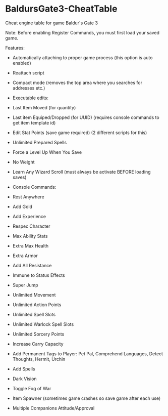 # BaldursGate3-CheatTable
Cheat engine table for game Baldur's Gate 3

Note: Before enabling Register Commands, you must first load your saved game.

Features:
- Automatically attaching to proper game process (this option is auto enabled)
- Reattach script
- Compact mode (removes the top area where you searches for addresses etc.)
- Executable edits:
 - Last Item Moved (for quantity)
 - Last item Equiped/Dropped (for UUID) (requires console commands to get item template id)
 - Edit Stat Points (save game required) (2 different scripts for this)
 - Unlimited Prepared Spells
 - Force a Level Up When You Save
 - No Weight
 - Learn Any Wizard Scroll (must always be activate BEFORE loading saves)

- Console Commands: 
 - Rest Anywhere
 - Add Gold
 - Add Experience
 - Respec Character
 - Max Ability Stats
 - Extra Max Health
 - Extra Armor
 - Add All Resistance
 - Immune to Status Effects
 - Super Jump
 - Unlimited Movement
 - Unlimited Action Points
 - Unlimited Spell Slots
 - Unlimited Warlock Spell Slots
 - Unlimited Sorcery Points
 - Increase Carry Capacity
 - Add Permanent Tags to Player: Pet Pal, Comprehend Languages, Detect Thoughts, Hermit, Urchin
 - Add Spells
 - Dark Vision
 - Toggle Fog of War
 - Item Spawner (sometimes game crashes so save game after each use)
 - Multiple Companions Attitude/Approval